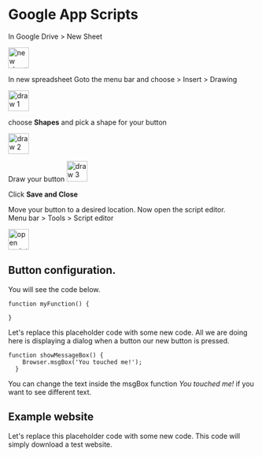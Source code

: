 # Google App Scripts


In Google Drive > New Sheet

<img src="#" alt="new sheet" height="42" width="42">

In new spreadsheet 
Goto the menu bar and choose > Insert > Drawing

<img src="#" alt="draw 1" height="42" width="42">

choose **Shapes** and pick a shape for your button

<img src="#" alt="draw 2" height="42" width="42">

Draw your button
<img src="#" alt="draw 3" height="42" width="42">

Click **Save and Close**

Move your button to a desired location. Now open the script editor.\
Menu bar > Tools > Script editor

<img src="#" alt="open script editor" height="42" width="42">


## Button configuration.
You will see the code below. 

```
function myFunction() {
  
}
```

Let's replace this placeholder code with some new code. All we are doing here is displaying a dialog when a button our new button is pressed. 

```
function showMessageBox() {
    Browser.msgBox('You touched me!');
  }
```
You can change the text inside the msgBox function _You touched me!_ if you want to see different text. 

## Example website
Let's replace this placeholder code with some new code. This code will simply download a test website. 



